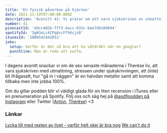 ```yaml
---
title: 'En fysisk påverkan på hjärnan'
date: 2021-11-19T07:00:00.000Z
description: 'Avsnitt 41: Vi pratar om att vara sjukskriven av utmattning, stressen under sjukskrivningen, hur "gå in i väggen" är en halvdan metafor och mycket annat.'
number: 41
pinecastId: 'ddcc402b-fff3-4acc-833c-bee7db189044'
spotifyId: '3gW3oLi4CPqAscFfhKcjz0'
itunesId: '1000542442052'
joke:
  setup: Varför är det så bra att ha våtdräkt när en googlar?
  punchline: Man är redo att surfa.
---
```


I dagens avsnitt snackar vi om de sex senaste månaderna i Therése liv, att vara sjukskriven med utmattning, stressen under sjukskrivningen, att (inte) bli ifrågasatt, hur "gå in i väggen" är en halvdan metafor samt att komma tillbaka men inte jobba 100%.

Om du gillar podden blir vi väldigt glada för en liten recension i iTunes eller en prenumeration på Spotify. Följ oss och säg hej på [@asdfpodden på Instagram](https://www.instagram.com/asdfpodden/) eller Twitter ([Anton](https://twitter.com/Awnton), [Therése](https://twitter.com/tkomstadius)) &lt;3

### Länkar

[Lycka till med resten av livet - varför helt okej är bra nog](https://www.adlibris.com/se/bok/lycka-till-med-resten-av-livet---varfor-helt-okej-ar-bra-nog-9789189061101)
[We can't do it](https://www.svtplay.se/we-cant-do-it)
